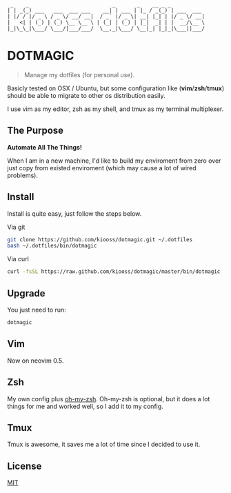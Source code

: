 ```
 _    _                           _       _    __ _ _
| | _(_) ___   ___  ___ ___    __| | ___ | |_ / _(_) | ___  ___
| |/ / |/ _ \ / _ \/ __/ __|  / _` |/ _ \| __| |_| | |/ _ \/ __|
|   <| | (_) | (_) \__ \__ \ | (_| | (_) | |_|  _| | |  __/\__ \
|_|\_\_|\___/ \___/|___/___/  \__,_|\___/ \__|_| |_|_|\___||___/
```

# DOTMAGIC

> Manage my dotfiles (for personal use).

Basicly tested on OSX / Ubuntu, but some configuration like
(**vim**/**zsh**/**tmux**) should be able to migrate to other os distribution easily.

I use vim as my editor, zsh as my shell, and tmux as my terminal multiplexer.

## The Purpose

**Automate All The Things!**

When I am in a new machine, I'd like to build my enviroment from zero over just
copy from existed enviroment (which may cause a lot of wired problems).

## Install

Install is quite easy, just follow the steps below.

Via git

```sh
git clone https://github.com/kiooss/dotmagic.git ~/.dotfiles
bash ~/.dotfiles/bin/dotmagic
```

Via curl

```sh
curl -fsSL https://raw.github.com/kiooss/dotmagic/master/bin/dotmagic | bash
```

## Upgrade

You just need to run:

```sh
dotmagic
```

## Vim

Now on neovim 0.5.

## Zsh

My own config plus [oh-my-zsh](https://github.com/robbyrussell/oh-my-zsh).
Oh-my-zsh is optional, but it does a lot things for me and worked well, so I add it to my config.

## Tmux

Tmux is awesome, it saves me a lot of time since I decided to use it.

## License

[MIT](license)

